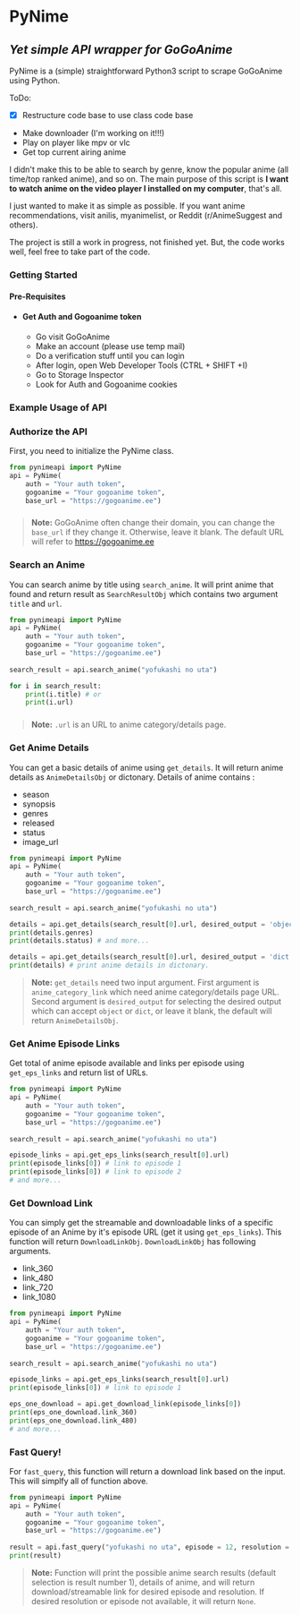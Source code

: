 # PyNime
## _Yet simple API wrapper for GoGoAnime_
PyNime is a (simple) straightforward Python3 script to scrape GoGoAnime using Python. 

ToDo:
- [x] Restructure code base to use class code base
- Make downloader (I'm working on it!!!)
- Play on player like mpv or vlc
- Get top current airing anime

I didn't make this to be able to search by genre, know the popular anime (all time/top ranked anime), and so on. The main purpose of this script is **I want to watch anime on the video player I installed on my computer**, that's all.

I just wanted to make it as simple as possible. If you want anime recommendations, visit anilis, myanimelist, or Reddit (r/AnimeSuggest and others).

The project is still a work in progress, not finished yet. But, the code works well, feel free to take part of the code.

### Getting Started
#### Pre-Requisites
* #### Get Auth and Gogoanime token
    * Go visit GoGoAnime
    * Make an account (please use temp mail) 
    * Do a verification stuff until you can login 
    * After login, open Web Developer Tools (CTRL + SHIFT +I)
    * Go to Storage Inspector
    * Look for Auth and Gogoanime cookies

### Example Usage of API
###
### Authorize the API
First, you need to initialize the PyNime class. 
```python
from pynimeapi import PyNime
api = PyNime(
    auth = "Your auth token",
    gogoanime = "Your gogoanime token",
    base_url = "https://gogoanime.ee")
```
###
>**Note:** GoGoAnime often change their domain, you can change the `base_url` if they change it. Otherwise, leave it blank. The default URL will refer to https://gogoanime.ee


### Search an Anime
You can search anime by title using `search_anime`. It will print anime that found and return result as `SearchResultObj` which contains two argument `title` and `url`.
```python
from pynimeapi import PyNime
api = PyNime(
    auth = "Your auth token",
    gogoanime = "Your gogoanime token",
    base_url = "https://gogoanime.ee")
    
search_result = api.search_anime("yofukashi no uta")

for i in search_result:
    print(i.title) # or
    print(i.url)
```
###
>**Note:** `.url` is an URL to anime category/details page.


### Get Anime Details
You can get a basic details of anime using `get_details`. It will return anime details as `AnimeDetailsObj` or dictonary.
Details of anime contains :
* season
* synopsis
* genres
* released
* status
* image_url
```python
from pynimeapi import PyNime
api = PyNime(
    auth = "Your auth token",
    gogoanime = "Your gogoanime token",
    base_url = "https://gogoanime.ee")
    
search_result = api.search_anime("yofukashi no uta")

details = api.get_details(search_result[0].url, desired_output = 'object')
print(details.genres)
print(details.status) # and more...

details = api.get_details(search_result[0].url, desired_output = 'dict')
print(details) # print anime details in dictonary.
```
>**Note:** `get_details` need two input argument.
First argument is `anime_category_link` which need anime category/details page URL. 
Second argument is `desired_output` for selecting the desired output which can accept `object` or `dict`, or leave it blank, the default will return `AnimeDetailsObj`.


### Get Anime Episode Links
Get total of anime episode available and links per episode using `get_eps_links` and return list of URLs.
```python
from pynimeapi import PyNime
api = PyNime(
    auth = "Your auth token",
    gogoanime = "Your gogoanime token",
    base_url = "https://gogoanime.ee")
    
search_result = api.search_anime("yofukashi no uta")

episode_links = api.get_eps_links(search_result[0].url)
print(episode_links[0]) # link to episode 1
print(episode_links[0]) # link to episode 2
# and more...
```


### Get Download Link
You can simply get the streamable and downloadable links of a specific episode of an Anime by it's episode URL (get it using `get_eps_links`). This function will return `DownloadLinkObj`.
`DownloadLinkObj` has following arguments.
* link_360
* link_480
* link_720
* link_1080
```python
from pynimeapi import PyNime
api = PyNime(
    auth = "Your auth token",
    gogoanime = "Your gogoanime token",
    base_url = "https://gogoanime.ee")
    
search_result = api.search_anime("yofukashi no uta")

episode_links = api.get_eps_links(search_result[0].url)
print(episode_links[0]) # link to episode 1

eps_one_download = api.get_download_link(episode_links[0])
print(eps_one_download.link_360)
print(eps_one_download.link_480)
# and more...
```


### Fast Query!
For `fast_query`, this function will return a download link based on the input. This will simplfy all of function above.
```python
from pynimeapi import PyNime
api = PyNime(
    auth = "Your auth token",
    gogoanime = "Your gogoanime token",
    base_url = "https://gogoanime.ee")
    
result = api.fast_query("yofukashi no uta", episode = 12, resolution = 480)
print(result)
```
>**Note:** Function will print the possible anime search results (default selection is result number 1), details of anime, and will return download/streamable link for desired episode and resolution. If desired resolution or episode not available, it will return `None`.